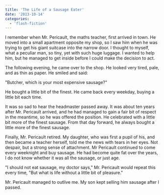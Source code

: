 ```yaml
---
title: 'The Life of a Sausage Eater'
date: '2013-10-14'
categories:
  - 'flash-fiction'
---
```


I remember when Mr. Pericault, the maths teacher, first arrived in town. He
moved into a small apartment opposite my shop, so I saw him when he was trying
to get his giant suitcase into the narrow door. I thought to myself, what a
peculiar man, so tiny, yet with such huge luggage. I wanted to help him, but he
managed to get inside before I could make the decision to act.

<!-- truncate -->

The following evening, he came over to the shop. He looked very tired, pale, and
as thin as paper. He smiled and said:

"Butcher, which is your most expensive sausage?"

He bought a little bit of the finest. He came back every weekday, buying a
little bit each time.

It was so sad to hear the headmaster passed away. It was about ten years after
Mr. Pericault arrived, and he had managed to gain a fair bit of respect in the
meantime, so he was offered the position. He celebrated with a little bit more
of the finest sausage. From that day forward, he always bought a little more of
the finest sausage.

Finally, Mr. Pericault retired. My daughter, who was first a pupil of his, and
then became a teacher herself, told me the news with tears in her eyes. Not
despair, but a strong sense of attachment. Mr Pericault continued to come every
weeknight and buy sausage. He had become quite fat over the years, I do not know
whether it was all the sausage, or just age.

"I should not eat sausage, my doctor says," Mr. Pericault would repeat this
every time, "But what is life without a little bit of pleasure."

Mr. Pericault managed to outlive me. My son kept selling him sausage after I
passed.
